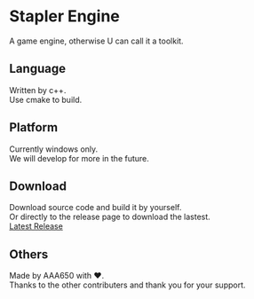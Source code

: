 # Stapler Engine 
A game engine, otherwise U can call it a toolkit.  
## Language 
Written by c++.  
Use cmake to build.  
## Platform
Currently windows only.  
We will develop for more in the future.  
## Download
Download source code and build it by yourself.  
Or directly to the release page to download the lastest.  
[Latest Release](https://github.com/AAA650/stapler_engine/releases/latest)
## Others
Made by AAA650 with ❤️.  
Thanks to the other contributers and thank you for your support.  
